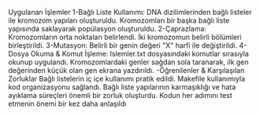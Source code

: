 Uygulanan İşlemler
1-Bağlı Liste Kullanımı:
DNA dizilimlerinden bağlı listeler ile kromozom yapıları oluşturuldu.
Kromozomları bir başka bağlı liste yapısında saklayarak popülasyon oluşturuldu.
2-Çaprazlama:
Kromozomların orta noktaları belirlendi.
İki kromozomun belirli bölümleri birleştirildi.
3-Mutasyon:
Belirli bir genin değeri "X" harfi ile değiştirildi.
4-Dosya Okuma & Komut İşleme:
Islemler.txt dosyasındaki komutlar sırasıyla okunup uygulandı.
Kromozomlardaki genler sağdan sola taranarak, ilk gen değerinden küçük olan gen ekrana yazdırıldı.
-Öğrenilenler & Karşılaşılan Zorluklar
Bağlı listelerin iç içe kullanımı pratik edildi.
Makefile kullanımıyla kod organizasyonu sağlandı.
Bağlı liste yapılarının karmaşıklığı ve hata ayıklama süreçleri önemli bir zorluk oluşturdu.
Kodun her adımını test etmenin önemi bir kez daha anlaşıldı


